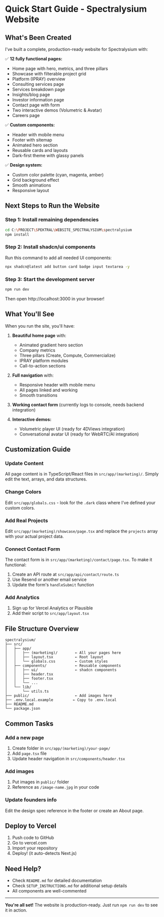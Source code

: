 # Quick Start Guide - Spectralysium Website

## What's Been Created

I've built a complete, production-ready website for Spectralysium with:

✅ **12 fully functional pages:**
- Home page with hero, metrics, and three pillars
- Showcase with filterable project grid
- Platform (IPRAY) overview
- Consulting services page
- Services breakdown page
- Insights/blog page
- Investor information page
- Contact page with form
- Two interactive demos (Volumetric & Avatar)
- Careers page

✅ **Custom components:**
- Header with mobile menu
- Footer with sitemap
- Animated hero section
- Reusable cards and layouts
- Dark-first theme with glassy panels

✅ **Design system:**
- Custom color palette (cyan, magenta, amber)
- Grid background effect
- Smooth animations
- Responsive layout

## Next Steps to Run the Website

### Step 1: Install remaining dependencies

```bash
cd C:\PROJECT\SPEKTRAL\WEBSITE_SPECTRALYSIUM\spectralysium
npm install
```

### Step 2: Install shadcn/ui components

Run this command to add all needed UI components:

```bash
npx shadcn@latest add button card badge input textarea -y
```

### Step 3: Start the development server

```bash
npm run dev
```

Then open http://localhost:3000 in your browser!

## What You'll See

When you run the site, you'll have:

1. **Beautiful home page** with:
   - Animated gradient hero section
   - Company metrics
   - Three pillars (Create, Compute, Commercialize)
   - IPRAY platform modules
   - Call-to-action sections

2. **Full navigation** with:
   - Responsive header with mobile menu
   - All pages linked and working
   - Smooth transitions

3. **Working contact form** (currently logs to console, needs backend integration)

4. **Interactive demos:**
   - Volumetric player UI (ready for 4DViews integration)
   - Conversational avatar UI (ready for WebRTC/AI integration)

## Customization Guide

### Update Content

All page content is in TypeScript/React files in `src/app/(marketing)/`. Simply edit the text, arrays, and data structures.

### Change Colors

Edit `src/app/globals.css` - look for the `.dark` class where I've defined your custom colors.

### Add Real Projects

Edit `src/app/(marketing)/showcase/page.tsx` and replace the `projects` array with your actual project data.

### Connect Contact Form

The contact form is in `src/app/(marketing)/contact/page.tsx`. To make it functional:
1. Create an API route at `src/app/api/contact/route.ts`
2. Use Resend or another email service
3. Update the form's `handleSubmit` function

### Add Analytics

1. Sign up for Vercel Analytics or Plausible
2. Add their script to `src/app/layout.tsx`

## File Structure Overview

```
spectralysium/
├── src/
│   ├── app/
│   │   ├── (marketing)/        ← All your pages here
│   │   ├── layout.tsx          ← Root layout
│   │   └── globals.css         ← Custom styles
│   ├── components/             ← Reusable components
│   │   ├── ui/                 ← shadcn components
│   │   ├── header.tsx
│   │   ├── footer.tsx
│   │   └── ...
│   └── lib/
│       └── utils.ts
├── public/                     ← Add images here
├── .env.local.example         ← Copy to .env.local
├── README.md
└── package.json
```

## Common Tasks

### Add a new page
1. Create folder in `src/app/(marketing)/your-page/`
2. Add `page.tsx` file
3. Update header navigation in `src/components/header.tsx`

### Add images
1. Put images in `public/` folder
2. Reference as `/image-name.jpg` in your code

### Update founders info
Edit the design spec reference in the footer or create an About page.

## Deploy to Vercel

1. Push code to GitHub
2. Go to vercel.com
3. Import your repository
4. Deploy! (it auto-detects Next.js)

## Need Help?

- Check `README.md` for detailed documentation
- Check `SETUP_INSTRUCTIONS.md` for additional setup details
- All components are well-commented

---

**You're all set!** The website is production-ready. Just run `npm run dev` to see it in action.
